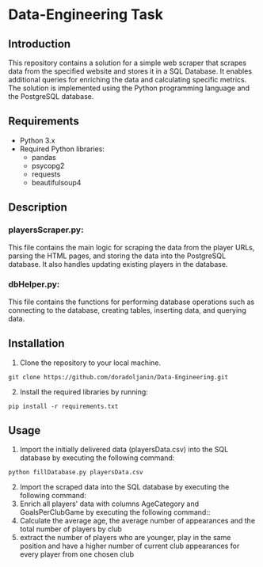 # Data-Engineering Task

## Introduction

This repository contains a solution for a simple web scraper that scrapes data from the specified website and stores it in a SQL Database. It enables additional queries for enriching the data and calculating specific metrics. The solution is implemented using the Python programming language and the PostgreSQL database.

## Requirements

* Python 3.x
* Required Python libraries:
  * pandas
  * psycopg2
  * requests
  * beautifulsoup4

## Description

### playersScraper.py:

This file contains the main logic for scraping the data from the player URLs, parsing the HTML pages, and storing the data into the PostgreSQL database. It also handles updating existing players in the database.

### dbHelper.py:

This file contains the functions for performing database operations such as connecting to the database, creating tables, inserting data, and querying data.

## Installation

1. Clone the repository to your local machine.

```
git clone https://github.com/doradoljanin/Data-Engineering.git
```

2. Install the required libraries by running:

```
pip install -r requirements.txt
```

## Usage

1. Import the initially delivered data (playersData.csv) into the SQL database by executing the following command:

```
python fillDatabase.py playersData.csv
```

2. Import the scraped data into the SQL database by executing the following command:
3. Enrich all players' data with columns AgeCategory and GoalsPerClubGame by executing the following command::
4. Calculate the average age, the average number of appearances and the total number of players by club
5. extract the number of players who are younger, play in the same position and have a
   higher number of current club appearances for every player from one chosen club
